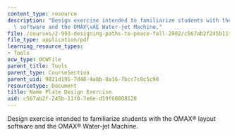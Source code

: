 ```yaml
---
content_type: resource
description: "Design exercise intended to familiarize students with the OMAX\xAE layout\
  \ software and the OMAX\xAE Water-jet Machine."
file: /courses/2-993-designing-paths-to-peace-fall-2002/c567ab2f245b11f07e6ed19f60808128_waterjettutorial.pdf
file_type: application/pdf
learning_resource_types:
- Tools
ocw_type: OCWFile
parent_title: Tools
parent_type: CourseSection
parent_uid: 9821d195-7d48-4a8b-8a16-7bcc7c8c5c98
resourcetype: Document
title: Name Plate Design Exercise
uid: c567ab2f-245b-11f0-7e6e-d19f60808128
---
```

Design exercise intended to familiarize students with the OMAX® layout software and the OMAX® Water-jet Machine.

